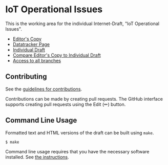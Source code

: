# IoT Operational Issues

This is the working area for the individual Internet-Draft, "IoT Operational Issues".

* [Editor's Copy](https://cabo.github.io/iot-ops/#go.draft-walther-iotops-iot-ops.html)
* [Datatracker Page](https://datatracker.ietf.org/doc/draft-walther-iotops-iot-ops)
* [Individual Draft](https://datatracker.ietf.org/doc/html/draft-walther-iotops-iot-ops)
* [Compare Editor's Copy to Individual Draft](https://cabo.github.io/iot-ops/#go.draft-walther-iotops-iot-ops.diff)
* [Access to all branches](https://cabo.github.io/iot-ops/)

## Contributing

See the
[guidelines for contributions](https://github.com/cabo/iot-ops/blob/main/CONTRIBUTING.md).

Contributions can be made by creating pull requests.
The GitHub interface supports creating pull requests using the Edit (✏) button.


## Command Line Usage

Formatted text and HTML versions of the draft can be built using `make`.

```sh
$ make
```

Command line usage requires that you have the necessary software installed.  See
[the instructions](https://github.com/martinthomson/i-d-template/blob/main/doc/SETUP.md).

